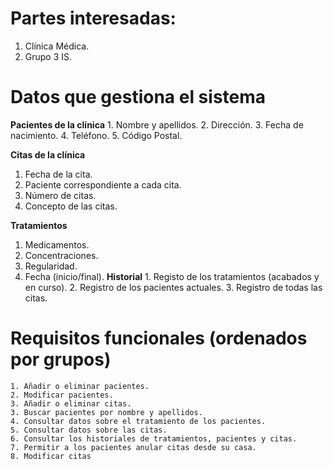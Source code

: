 # **Partes interesadas:**

1. Clínica Médica.
2. Grupo 3 IS.

# **Datos que gestiona el sistema**

 **Pacientes de la clínica**
	1. Nombre y apellidos.
    2. Dirección.
	3. Fecha de nacimiento.
    4. Teléfono.
    5. Código Postal.

 **Citas de la clínica**
  1. Fecha de la cita.
  2. Paciente correspondiente a cada cita.
  3. Número de citas.
  4. Concepto de las citas.

 **Tratamientos**
  1. Medicamentos.
  2. Concentraciones.
  3. Regularidad.
  4. Fecha (inicio/final).
 **Historial**
    1. Registo de los tratamientos (acabados y en curso).
    2. Registro de los pacientes actuales.
    3. Registro de todas las citas.

# **Requisitos funcionales (ordenados por grupos)**
    1. Añadir o eliminar pacientes.
    2. Modificar pacientes.
    3. Añadir o eliminar citas.
    3. Buscar pacientes por nombre y apellidos.
    4. Consultar datos sobre el tratamiento de los pacientes.
    5. Consultar datos sobre las citas.
    6. Consultar los historiales de tratamientos, pacientes y citas.
    7. Permitir a los pacientes anular citas desde su casa.
    8. Modificar citas
